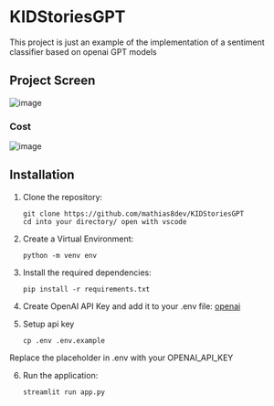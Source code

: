 # KIDStoriesGPT
This project is just an example of the implementation of a sentiment classifier based on openai GPT models

## Project Screen
![image](https://github.com/mathias8dev/KIDStoriesGPT/assets/96143767/bc4e60e9-d7b1-4d13-95d1-67b5da7baa47)


### Cost
![image](https://github.com/mathias8dev/KIDStoriesGPT/assets/96143767/7b6ed730-b873-4744-a660-7dbda7471246)



## Installation

1. Clone the repository:

   ```shell
   git clone https://github.com/mathias8dev/KIDStoriesGPT
   cd into your directory/ open with vscode
   ```
2. Create a Virtual Environment:
    ```shell
    python -m venv env
    ```
3. Install the required dependencies:

   ```shell
   pip install -r requirements.txt
   ```
4. Create OpenAI API Key and add it to your .env file:
   [openai](https://platform.openai.com/)

5. Setup api key

   ```shell
   cp .env .env.example
   ```

Replace the placeholder in .env with your OPENAI_API_KEY

   
6. Run the application:

   ```shell
   streamlit run app.py
   ```
